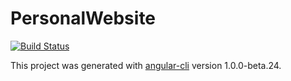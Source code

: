 # PersonalWebsite

[![Build Status](https://travis-ci.org/Nawsen/personal-website.svg?branch=master)](https://travis-ci.org/Nawsen/personal-website)

This project was generated with [angular-cli](https://github.com/angular/angular-cli) version 1.0.0-beta.24.
